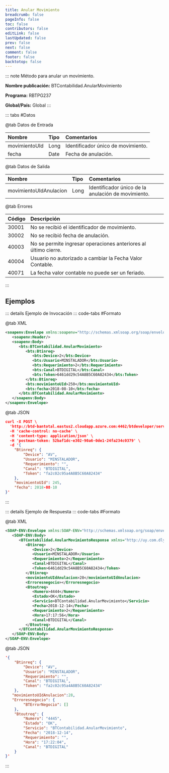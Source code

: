 ```yaml
---
title: Anular Movimiento
breadcrumb: false
pageInfo: false
toc: false
contributors: false
editLink: false
lastUpdated: false
prev: false
next: false
comment: false
footer: false
backtotop: false
---
```


<!-- ABRE DATOS DEL MÉTODO -->
::: note Método para anular un movimiento.

**Nombre publicación:** BTContabilidad.AnularMovimiento

**Programa:** RBTPG237

**Global/País:** Global
:::
<!-- CIERRA DATOS DEL MÉTODO -->

<!-- ABRE TABLA DE DATOS -->
::: tabs #Datos 

@tab Datos de Entrada

Nombre | Tipo | Comentarios
:--------- | :--------- | :---------
movimientoUId | Long | Identificador único de movimiento.
fecha | Date | Fecha de anulación.

@tab Datos de Salida

Nombre | Tipo | Comentarios
:--------- | :----------- | :-----------
movimientoUIdAnulacion | Long | Identificador único de la anulación de movimiento.

@tab Errores

Código | Descripción
:--------- | :-----------
30001 | No se recibió el identificador de movimiento.
30002 | No se recibió fecha de anulación.
40003 | No se permite ingresar operaciones anteriores al último cierre.
40004 | Usuario no autorizado a cambiar la Fecha Valor Contable.
40071 | La fecha valor contable no puede ser un feriado.
::: 
<!-- CIERRA TABLA DE DATOS -->

## **Ejemplos**

<!-- ABRE EJEMPLO DE INVOCACIÓN -->
::: details Ejemplo de Invocación 
::: code-tabs #Formato

@tab XML
```xml
<soapenv:Envelope xmlns:soapenv="http://schemas.xmlsoap.org/soap/envelope/" xmlns:bts="http://uy.com.dlya.bantotal/BTSOA/">
   <soapenv:Header/>
   <soapenv:Body>
      <bts:BTContabilidad.AnularMovimiento>
         <bts:Btinreq>
            <bts:Device>2</bts:Device>
            <bts:Usuario>MINSTALADOR</bts:Usuario>
            <bts:Requerimiento>2</bts:Requerimiento>
            <bts:Canal>BTDIGITAL</bts:Canal>
            <bts:Token>6461dd29c54A8B5C60A82434</bts:Token>
         </bts:Btinreq>
         <bts:movimientoUId>250</bts:movimientoUId>
         <bts:fecha>2018-08-10</bts:fecha>
      </bts:BTContabilidad.AnularMovimiento>
   </soapenv:Body>
</soapenv:Envelope>
```

@tab JSON
```json
curl -X POST \
  'http://btd-bantotal.eastus2.cloudapp.azure.com:4462/btdeveloper/servlet/com.dlya.bantotal.odwsbt_BTContabilidad?AnularMovimiento' \
  -H 'cache-control: no-cache' \
  -H 'content-type: application/json' \
  -H 'postman-token: 52baf1dc-e302-90a6-0de1-24fa234c0379' \
  -d '{
	"Btinreq": {
		"Device": "AV",
		"Usuario": "MINSTALADOR",
		"Requerimiento": "",
		"Canal": "BTDIGITAL",
		"Token": "fa2c02c95a4A8B5C60A82434"
	},
    "movimientoUId": 245,
    "fecha": 2018-08-10
}'
```
:::
<!-- CIERRA EJEMPLO DE INVOCACIÓN -->

<!-- ABRE EJEMPLO DE RESPUESTA -->
::: details Ejemplo de Respuesta 
::: code-tabs #Formato

@tab XML
```xml
<SOAP-ENV:Envelope xmlns:SOAP-ENV="http://schemas.xmlsoap.org/soap/envelope/" xmlns:xsd="http://www.w3.org/2001/XMLSchema" xmlns:SOAP-ENC="http://schemas.xmlsoap.org/soap/encoding/" xmlns:xsi="http://www.w3.org/2001/XMLSchema-instance">
   <SOAP-ENV:Body>
      <BTContabilidad.AnularMovimientoResponse xmlns="http://uy.com.dlya.bantotal/BTSOA/">
         <Btinreq>
            <Device>2</Device>
            <Usuario>MINSTALADOR</Usuario>
            <Requerimiento>2</Requerimiento>
            <Canal>BTDIGITAL</Canal>
            <Token>6461dd29c54A8B5C60A82434</Token>
         </Btinreq>
         <movimientoUIdAnulacion>28</movimientoUIdAnulacion>
         <Erroresnegocio></Erroresnegocio>  
         <Btoutreq>
            <Numero>4444</Numero>
            <Estado>OK</Estado>
            <Servicio>BTContabilidad.AnularMovimiento</Servicio>
            <Fecha>2018-12-14</Fecha>
            <Requerimiento>2</Requerimiento>
            <Hora>17:17:56</Hora>
            <Canal>BTDIGITAL</Canal>
         </Btoutreq>
      </BTContabilidad.AnularMovimientoResponse>
   </SOAP-ENV:Body>
</SOAP-ENV:Envelope>
```

@tab JSON
```json
'{
	"Btinreq": {
		"Device": "AV",
		"Usuario": "MINSTALADOR",
		"Requerimiento": "",
		"Canal": "BTDIGITAL",
		"Token": "fa2c02c95a4A8B5C60A82434"
	},
   "movimientoUIdAnulacion":28,
   "Erroresnegocio": {
        "BTErrorNegocio": []
    },
    "Btoutreq": {
        "Numero": "4445",
        "Estado": "OK",
        "Servicio": "BTContabilidad.AnularMovimiento",
        "Fecha": "2018-12-14",
        "Requerimiento": "",
        "Hora": "17:22:04",
        "Canal": "BTDIGITAL"
    }
}'
```
::: 
<!-- CIERRA EJEMPLO DE RESPUESTA -->